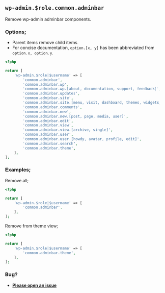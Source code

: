 ## `wp-admin.$role.common.adminbar`

Remove wp-admin adminbar components.

### Options;

* Parent items remove child items. 
* For concise documentation, `option.[x, y]` has been abbreviated from `option.x, option.y`.

```php
<?php

return [
    'wp-admin.$role|$username' => [
        'common.adminbar',
        'common.adminbar.wp',
        'common.adminbar.wp.[about, documentation, support, feedback]',
        'common.adminbar.updates',
        'common.adminbar.site',
        'common.adminbar.site.[menu, visit, dashboard, themes, widgets, menus]',
        'common.adminbar.comments',
        'common.adminbar.new',
        'common.adminbar.new.[post, page, media, user]',
        'common.adminbar.edit',
        'common.adminbar.view',
        'common.adminbar.view.[archive, single]',
        'common.adminbar.user',
        'common.adminbar.user.[howdy, avatar, profile, edit]',
        'common.adminbar.search',
        'common.adminbar.theme',
    ],
];
```

### Examples;

Remove all;

```php
<?php

return [
    'wp-admin.$role|$username' => [
        'common.adminbar',
    ],
];
```

Remove from theme view;

```php
<?php

return [
    'wp-admin.$role|$username' => [
        'common.adminbar.theme',
    ],
];
```

### Bug?

* **[Please open an issue](https://github.com/soberwp/intervention/issues/new?title=[wp-admin.common.adminbar]&labels=bug&assignees=darrenjacoby)**
